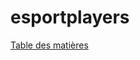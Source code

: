 # esportplayers

[Table des matières](https://github.com/enaxorb/esportplayers/blob/main/Table%20des%20matières.md)
